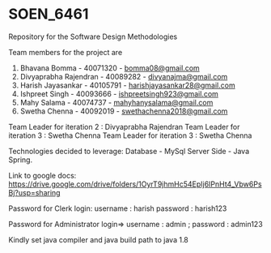 # SOEN_6461
Repository for the Software Design Methodologies

Team members for the project are
1. Bhavana Bomma - 40071320 - bomma08@gmail.com
2. Divyaprabha Rajendran - 40089282 - divyanajma@gmail.com
3. Harish Jayasankar - 40105791 - harishjayasankar28@gmail.com 
4. Ishpreet Singh - 40093666 - ishpreetsingh923@gmail.com
5. Mahy Salama - 40074737 - mahyhanysalama@gmail.com
6. Swetha Chenna - 40092019 - swethachenna2018@gmail.com

Team Leader for iteration 2 : Divyaprabha Rajendran
Team Leader for iteration 3 : Swetha Chenna
Team Leader for iteration 3 : Swetha Chenna

Technologies decided to leverage:
Database - MySql
Server Side - Java Spring.

Link to google docs:
https://drive.google.com/drive/folders/1OyrT9jhmHc54EpIj6IPnHt4_Vbw6PsBj?usp=sharing

Password for Clerk login:
username : harish
password : harish123

Password for Administrator login=>  username : admin ; password : admin123

Kindly set java compiler and java build path to java 1.8
